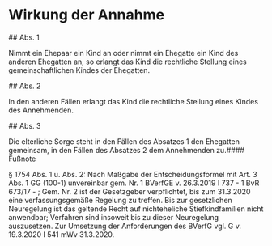 # Wirkung der Annahme



\#\# Abs. 1

 Nimmt ein Ehepaar ein Kind an oder nimmt ein Ehegatte ein Kind des anderen Ehegatten an, so erlangt das Kind die rechtliche Stellung eines gemeinschaftlichen Kindes der Ehegatten.

\#\# Abs. 2

 In den anderen Fällen erlangt das Kind die rechtliche Stellung eines Kindes des Annehmenden.

\#\# Abs. 3

 Die elterliche Sorge steht in den Fällen des Absatzes 1 den Ehegatten gemeinsam, in den Fällen des Absatzes 2 dem Annehmenden zu.#### Fußnote

§ 1754 Abs. 1 u. Abs. 2: Nach Maßgabe der Entscheidungsformel mit Art. 3 Abs. 1 GG (100\-1\) unvereinbar gem. Nr. 1 BVerfGE v. 26\.3\.2019 I 737 \- 1 BvR 673/17 \- ; Gem. Nr. 2 ist der Gesetzgeber verpflichtet, bis zum 31\.3\.2020 eine verfassungsgemäße Regelung zu treffen. Bis zur gesetzlichen Neuregelung ist das geltende Recht auf nichteheliche Stiefkindfamilien nicht anwendbar; Verfahren sind insoweit bis zu dieser Neuregelung auszusetzen. Zur Umsetzung der Anforderungen des BVerfG vgl. G v. 19\.3\.2020 I 541 mWv 31\.3\.2020\. 

